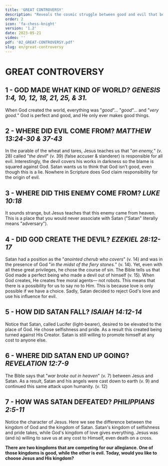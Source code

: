 ```yaml
---
title: 'GREAT CONTROVERSY'
description: "Reveals the cosmic struggle between good and evil that began with Lucifer's fall in heaven."
order: 2
icon: 'fa-chess-knight'
version: '1.2'
date: 2023-05-21
video: ''
pdf: '02_GREAT-CONTROVERSY.pdf'
slug: en/great-controversy
---
```


# GREAT CONTROVERSY

## 1 - GOD MADE WHAT KIND OF WORLD? *GENESIS 1:4, 10, 12, 18, 21, 25, & 31.*

When God created the world, everything was "*good*"… "*good*"… and "*very good.*" God is perfect and good, and He only ever makes good things.

## 2 - WHERE DID EVIL COME FROM? *MATTHEW 13:24-30 & 37-43*

In the parable of the wheat and tares, Jesus teaches us that "*an enemy,*" (v. 28) called "*the devil*" (v. 39) (false accuser & slanderer) is responsible for all evil. Interestingly, the devil covers his works in darkness so the blame is squared against God. Satan wants us to think that God isn't good, even though this is a lie. Nowhere in Scripture does God claim responsibility for the origin of evil.

## 3 - WHERE DID THIS ENEMY COME FROM? *LUKE 10:18*

It sounds strange, but Jesus teaches that this enemy came from heaven. This is a place that you would never associate with Satan ("Satan" literally means "adversary").

## 4 - DID GOD CREATE THE DEVIL? *EZEKIEL 28:12-17*

Satan had a position as the "*anointed cherub who covers*" (v. 14) and was in the presence of God "*in the midst of the fiery stones.*" (v. 14). Yet, even with all these great privileges, he chose the course of sin. The Bible tells us that God made a perfect being who made a devil out of himself (v. 15). When God creates, He creates free moral agents― not robots. This means that there is a possibility for us to say no to Him. This is because love is only possible if we have a choice. Sadly, Satan decided to reject God's love and use his influence for evil.

## 5 - HOW DID SATAN FALL? *ISAIAH 14:12-14*

Notice that Satan, called Lucifer (light-bearer), desired to be elevated to the place of God. He chose selfishness and pride. As a result this created being turned against His Creator. Satan is still willing to promote himself at any cost to anyone else.

## 6 - WHERE DID SATAN END UP GOING? *REVELATION 12:7-9*

The Bible says that "*war broke out in heaven*" (v. 7) between Jesus and Satan. As a result, Satan and his angels were cast down to earth (v. 9) and continued this same attack upon humanity. (v. 12)

## 7 - HOW WAS SATAN DEFEATED? *PHILIPPIANS 2:5-11*

Notice the character of Jesus. Here we see the difference between the kingdom of God and the kingdom of Satan. Satan's kingdom of selfishness and pride takes, while God's kingdom of love gives everything. Jesus was (and is) willing to save us at any cost to Himself, even death on a cross.

**There are two kingdoms that are competing for our allegiance. One of those kingdoms is good, while the other is evil. Today, would you like to choose Jesus and His kingdom?**